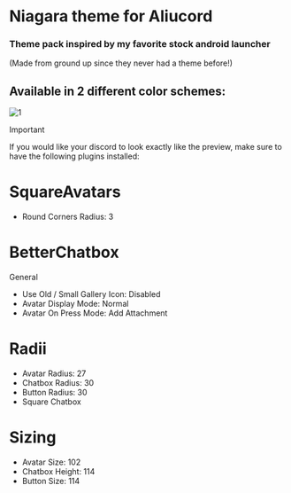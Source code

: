 # **Niagara theme for Aliucord**
### Theme pack inspired by my favorite stock android launcher 
(Made from ground up since they never had a theme before!)
## Available in 2 different color schemes:

![1](https://github.com/rennpy/niagara/assets/158360149/5efb67e9-5826-4914-8f77-a54aaa778a19)
 
> [!IMPORTANT]
> If you would like your discord to look exactly like the preview, make sure to have the following plugins installed:

# SquareAvatars
- Round Corners Radius: 3

# BetterChatbox
General

- Use Old / Small Gallery Icon: Disabled
- Avatar Display Mode: Normal
- Avatar On Press Mode: Add Attachment
# Radii

- Avatar Radius: 27
- Chatbox Radius: 30
- Button Radius: 30
- Square Chatbox
# Sizing

- Avatar Size: 102
- Chatbox Height: 114
- Button Size: 114
